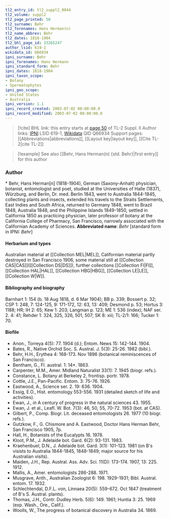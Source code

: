```yaml
---
tl2_entry_id: tl2_suppl2_0044
tl2_volume: suppl2
tl2_page_printed: 50
tl2_surname: Behr
tl2_forenames: Hans Herman(n)
tl2_name_abbrev: Behr
tl2_dates: 1818-1904
tl2_bhl_page_id: 33265247
author_lsid: 619-1
wikidata_id: Q66934
ipni_surname: Behr
ipni_forenames: Hans Hermann
ipni_standard_form: Behr
ipni_dates: 1818-1904
ipni_taxon_scope: 
- Botany
- Spermatophytes
ipni_geo_scope: 
- United States
- Australia
ipni_version: 1.1
ipni_record_created: 2003-07-02 00:00:00.0
ipni_record_modified: 2003-07-02 00:00:00.0
---
```


> [!cite] BHL link: this entry starts at [page 50](https://www.biodiversitylibrary.org/page/33265247) of TL-2 Suppl. II
> Author links: [IPNI](https://www.ipni.org/a/619-1) LSID 619-1, [Wikidata](https://www.wikidata.org/wiki/Q66934) QID Q66934
> Support pages: [[Abbreviations|abbreviations]], [[Layout key|layout key]], [[Cite TL-2|cite TL-2]]

> [!example] See also [[Behr, Hans Herman(n) {std. Behr}|first entry]] for this author

### Author

\* Behr, Hans Herman\[n\] (1818-1904), German (Saxony-Anhalt) physician, botanist, entomologist and poet, studied at the Universities of Halle (1837), Würzburg, and Berlin, Dr. med. Berlin 1843, went to Australia 1844-1845, collecting plants and insects, extended his travels to the Straits Settlements, East Indies and South Africa, returned to Germany 1848, went to Brazil 1848, Australia 1848, and the Philippine Islands 1849-1850, settled in California 1850 as practicing physician, later professor of botany at the California College of Pharmacy, San Francisco, narrowly associated with the Californian Academy of Sciences. 
**Abbreviated name**: *Behr* \[standard form in IPNI: *Behr*\]

#### Herbarium and types

Australian material at [[Collection MEL|MEL]], Californian material partly destroyed in San Francisco 1906, some material still at [[Collection CAS|CAS]]([[Collection DS|DS]]), further collections [[Collection FI|FI]], [[Collection HAL|HAL]], [[Collection HBG|HBG]], [[Collection LE|LE]], [[Collection W|W]].

#### Bibliography and biography

Barnhart 1: 154 (b. 18 Aug 1818, d. 6 Mar 1904); BB p. 339; Bossert p. 32; CSP 1: 248, 7: 124-125, 9: 171-172, 12: 63, 13: 409; Desmond p. 53; Hortus 3: 1188; HR; IH 2: 65; Kew 1: 203; Langman p. 123; ME 1: 536 (index); NAF ser. 2. 4: 41; Rehder 1: 324, 325, 326, 501, 507; SK 8: xiii; TL-2/1: 166; Tucker 1: 70.

#### Biofile

- Anon., Torreya 4(5): 77. 1904 (d.); Entom. News 15: 142-144. 1904.
- Bates, R., Native Orchid Soc. S. Austral. J. 5(3): 25-26. 1982 (bibl.).
- Behr, H.H., Erythea 4: 168-173. Nov 1896 (botanical reminiscences of San Francisco).
- Bentham, G., Fl. austral. 1: 14\*. 1863.
- Carpenter, M.M., Amer. Midland Naturalist 33(1): 7. 1945 (biogr. refs.).
- Constance, L. Botany at Berkeley 2, frontisp. portr. 1978.
- Cottle, J.E., Pan-Pacific. Entom. 3: 75-76. 1926.
- Eastwood, A., Science ser. 2. 19: 636. 1904.
- Essig, E.O., Hist. entomology 553-556. 1931 (detailed sketch of life and activities).
- Ewan, J., *in* A century of progress in the natural sciences 43. 1955.
- Ewan, J. et al., Leafl. W. Bot. 7(3): 46, 50, 55, 70-72. 1953 (bot. at CAS).
- Gilbert, P., Comp. Biogr. Lit. deceased entomologists 26. 1977 (10 biogr. refs.).
- Gutzkow, F., G. Chismore and A. Eastwood, Doctor Hans Herman Behr, San Francisco 1905, 7p.
- Hall, H., Botanists of the Eucalypts 16. 1978.
- Kloot, P.M., J. Adelaide bot. Gard. 6(2): 93-131. 1983.
- Kraehenbuel, D.N., J. Adelaide bot. Gard. 3(1): 101-123. 1981 (on B's visists to Australia 1844-1845, 1848-1849; major source for his Australian visits).
- Maiden, J.H., Rep. Austral. Ass. Adv. Sci. 11(D): 173-174. 1907, 13: 225. 1912.
- Mallis, A., Amer. entomologists 286-288. 1971.
- Musgrave, Anth., Australian Zoologist 6: 198. 1929-1931; Bibl. Austral. entom. 17. 1932.
- Schlechtendal, D.F.L. von, Linnaea 20(5): 559-672. Oct 1847 (treatment of B's S. Austral. plants).
- Thomas, J.H., Contr. Dudley Herb. 5(6): 149. 1961; Huntia 3: 25. 1969 (exp. Wash., Ore., Calif.).
- Woolls, W., The progress of botanical discovery in Australia 34. 1869.

